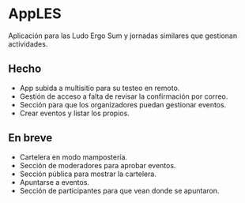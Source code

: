 # AppLES
Aplicación para las Ludo Ergo Sum y jornadas similares que gestionan actividades.

## Hecho
- App subida a multisitio para su testeo en remoto.
- Gestión de acceso a falta de revisar la confirmación por correo.
- Sección para que los organizadores puedan gestionar eventos.
- Crear eventos y listar los propios.

## En breve
- Cartelera en modo mampostería.
- Sección de moderadores para aprobar eventos.
- Sección pública para mostrar la cartelera.
- Apuntarse a eventos.
- Sección de participantes para que vean donde se apuntaron.
